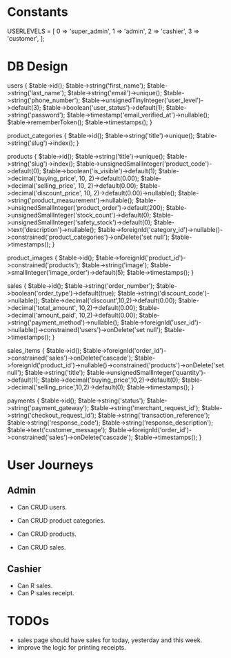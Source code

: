 # Constants

USERLEVELS = [
0 => 'super_admin',
1 => 'admin',
2 => 'cashier',
3 => 'customer',
];

# DB Design

users {
$table->id();
$table->string('first_name');
$table->string('last_name');
$table->string('email')->unique();
$table->string('phone_number');
$table->unsignedTinyInteger('user_level')->default(3);
$table->boolean('user_status')->default(1);
$table->string('password');
$table->timestamp('email_verified_at')->nullable();
$table->rememberToken();
$table->timestamps();
}

product_categories {
$table->id();
$table->string('title')->unique();
$table->string('slug')->index();
}

products {
$table->id();
$table->string('title')->unique();
$table->string('slug')->index();
$table->unsignedSmallInteger('product_code')->default(0);
$table->boolean('is_visible')->default(1);
$table->decimal('buying_price', 10, 2)->default(0.00);
$table->decimal('selling_price', 10, 2)->default(0.00);
$table->decimal('discount_price', 10, 2)->default(0.00)->nullable();
$table->string('product_measurement')->nullable();
$table->unsignedSmallInteger('product_order')->default(200);
$table->unsignedSmallInteger('stock_count')->default(0);
$table->unsignedSmallInteger('safety_stock')->default(0);
$table->text('description')->nullable();
$table->foreignId('category_id')->nullable()->constrained('product_categories')->onDelete('set null');
$table->timestamps();
}

product_images {
$table->id();
$table->foreignId('product_id')->constrained('products');
$table->string('image');
$table->smallInteger('image_order')->default(5);
$table->timestamps();
}

sales {
$table->id();
$table->string('order_number');
$table->boolean('order_type')->default(true);
$table->string('discount_code')->nullable();
$table->decimal('discount',10,2)->default(0.00);
$table->decimal('total_amount', 10,2)->default(0.00);
$table->decimal('amount_paid', 10,2)->default(0.00);
$table->string('payment_method')->nullable();
$table->foreignId('user_id')->nullable()->constrained('users')->onDelete('set null');
$table->timestamps();
}

sales_items {
$table->id();
$table->foreignId('order_id')->constrained('sales')->onDelete('cascade');
$table->foreignId('product_id')->nullable()->constrained('products')->onDelete('set null');
$table->string('title');
$table->unsignedSmallInteger('quantity')->default(1);
$table->decimal('buying_price',10,2)->default(0);
$table->decimal('selling_price',10,2)->default(0);
$table->timestamps();
}

payments {
$table->id();
$table->string('status');
$table->string('payment_gateway');
$table->string('merchant_request_id');
$table->string('checkout_request_id');
$table->string('transaction_reference');
$table->string('response_code');
$table->string('response_description');
$table->text('customer_message');
$table->foreignId('order_id')->constrained('sales')->onDelete('cascade');
$table->timestamps();
}

# User Journeys
## Admin

- Can CRUD users.

- Can CRUD product categories.
- Can CRUD products.

- Can CRUD sales.

## Cashier

- Can R sales.
- Can P sales receipt.




# TODOs
<!-- - cashiers dashboard. -->
- sales page should have sales for today, yesterday and this week.
- improve the logic for printing receipts.
